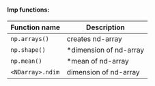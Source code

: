 #### Imp functions:
| Function name         | Description                    |
| --------------------- | ------------------------------ |
| `np.arrays()`         | creates nd-array               |
| `np.shape()`          | *dimension of nd-array          |
| `np.mean()`           | *mean of nd-array               |
| `<NDarray>.ndim`      | dimension of nd-array          |

